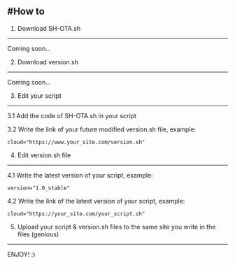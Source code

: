 #How to
-----------------------------------------------
1. Download SH-OTA.sh
-----------------------------------------------
Coming soon...

2. Download version.sh
-----------------------------------------------
Coming soon...

3. Edit your script
-----------------------------------------------
3.1 Add the code of SH-OTA.sh in your script

3.2 Write the link of your future modified version.sh file, example:

	cloud="https://www.your_site.com/version.sh"

4. Edit version.sh file
-----------------------------------------------
4.1 Write the latest version of your script, example:

	version="1.0_stable"

4.2 Write the link of the latest version of your script, example:

	cloud="https://your_site.com/your_script.sh"

5. Upload your script & version.sh files to the same site you write in the files (genious)
-----------------------------------------------
ENJOY! :)
